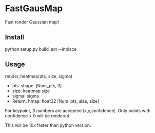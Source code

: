 # FastGausMap
 Fast render Gaussian map!

## Install

python setup.py build_ext --inplace

## Usage 

render_heatmap(pts, size, sigma)

- pts: shape: [Num_pts, 3] 
- size: heatmap size 
- sigma: sigma
- Return: hmap: float32 [Num_pts, size, size]

For keypoint, 3 numbers are accepted (x,y,confidence). Only points with confidence > 0 will be rendered.

This will be 10x faster than python version.
